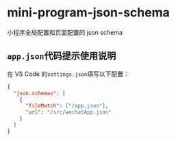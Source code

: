 # mini-program-json-schema

小程序全局配置和页面配置的 json schema

## `app.json`代码提示使用说明

在 VS Code 的`settings.json`填写以下配置：

```json
{
  "json.schemas": [
    {
      "fileMatch": ["/app.json"],
      "url": "/src/wechatApp.json"
    }
  ]
}
```
